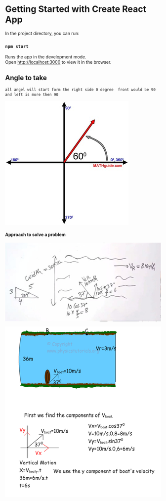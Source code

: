 # Getting Started with Create React App




In the project directory, you can run:

### `npm start`

Runs the app in the development mode.\
Open [http://localhost:3000](http://localhost:3000) to view it in the browser.



## Angle to take 
```
all angel will start form the right side 0 degree  front would be 90 and left is more then 90 
```
![Screenshot](./public/image/image1.jpg)

#### Approach to solve a problem
![Screenshot](./public/image/image.jpg)


![Screenshot](./public/image/image2.png)






